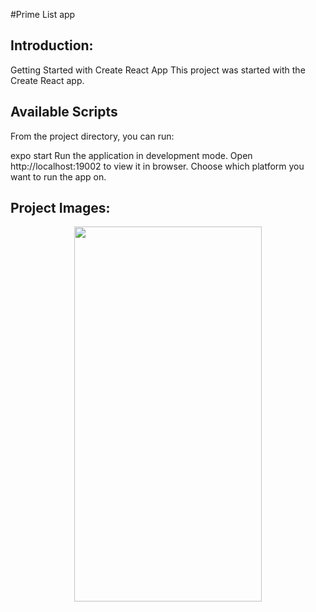 #Prime List app

## Introduction:

Getting Started with Create React App
This project was started with the Create React app.

## Available Scripts
From the project directory, you can run:

expo start
Run the application in development mode.
Open http://localhost:19002 to view it in browser.
Choose which platform you want to run the app on.

## Project Images:
<p align="center">
<img width="300" height="600" src="src/assets/home.gif">
</p>
